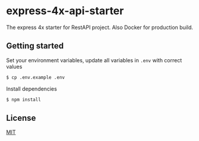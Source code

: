 # express-4x-api-starter


The express 4x starter for RestAPI project. Also Docker for production build.

## Getting started

Set your environment variables, update all variables in `.env` with correct values

```bash
$ cp .env.example .env
```

Install dependencies

```bash
$ npm install
```
## License

[MIT](LICENSE.md)
